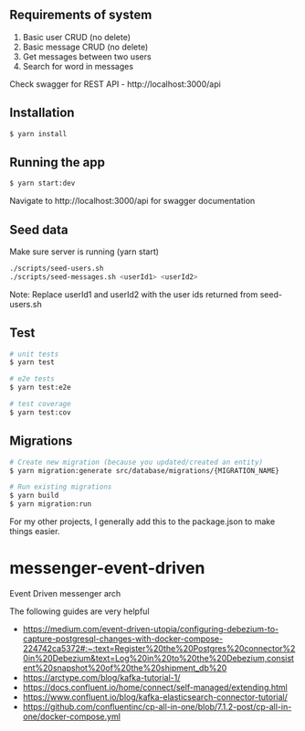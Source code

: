 ## Requirements of system
1. Basic user CRUD (no delete)
2. Basic message CRUD (no delete)
3. Get messages between two users
4. Search for word in messages

Check swagger for REST API - http://localhost:3000/api

## Installation

```bash
$ yarn install
```

## Running the app

```bash
$ yarn start:dev
```

Navigate to http://localhost:3000/api for swagger documentation

## Seed data
Make sure server is running (yarn start)
```bash
./scripts/seed-users.sh
./scripts/seed-messages.sh <userId1> <userId2>
```
Note: Replace userId1 and userId2 with the user ids returned from seed-users.sh

## Test

```bash
# unit tests
$ yarn test

# e2e tests
$ yarn test:e2e

# test coverage
$ yarn test:cov
```

## Migrations
```bash
# Create new migration (because you updated/created an entity)
$ yarn migration:generate src/database/migrations/{MIGRATION_NAME}

# Run existing migrations
$ yarn build
$ yarn migration:run 
```
For my other projects, I generally add this to the package.json to make things easier.



# messenger-event-driven
Event Driven messenger arch

The following guides are very helpful
- https://medium.com/event-driven-utopia/configuring-debezium-to-capture-postgresql-changes-with-docker-compose-224742ca5372#:~:text=Register%20the%20Postgres%20connector%20in%20Debezium&text=Log%20in%20to%20the%20Debezium,consistent%20snapshot%20of%20the%20shipment_db%20
- https://arctype.com/blog/kafka-tutorial-1/
- https://docs.confluent.io/home/connect/self-managed/extending.html
- https://www.confluent.io/blog/kafka-elasticsearch-connector-tutorial/
- https://github.com/confluentinc/cp-all-in-one/blob/7.1.2-post/cp-all-in-one/docker-compose.yml
